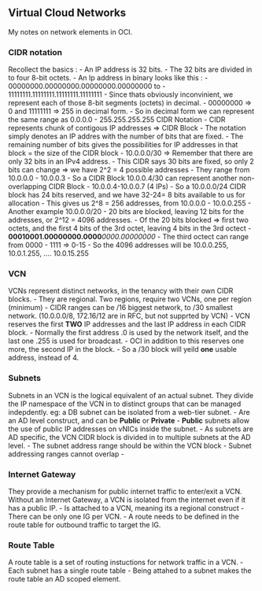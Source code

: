 ## Virtual Cloud Networks

My notes on network elements in OCI.

### CIDR notation

Recollect the basics :
    -  An IP address is 32 bits. 
        - The 32 bits are divided in to four 8-bit octets.
        - An Ip address in binary looks like this :
            - 00000000.00000000.00000000.00000000 to 
            - 11111111.11111111.11111111.11111111
        - Since thats obviously inconvinient, we represent each of those 8-bit segments (octets) in decimal.
        - 00000000 => 0 and 11111111 => 255 in decimal form. 
        - So in decimal form we can represent the same range as 0.0.0.0 - 255.255.255.255
CIDR Notation
    - CIDR represents chunk of contigous IP addresses => CIDR Block
    - The notation simply denotes an IP addres with the number of bits that are fixed. 
    - The remaining number of bits gives the possibilities for IP addresses in that block = the size of the CIDR block
        - 10.0.0.0/30 => Remember that there are only 32 bits in an IPv4 address. 
            - This CIDR says 30 bits are fixed, so only 2 bits can change => we have 2^2 = 4 possible addresses
            - They range from 10.0.0.0 - 10.0.0.3
            - So a CIDR Block 10.0.0.4/30 can represent another non-overlapping CIDR Block - 10.0.0.4-10.0.0.7 (4 IPs)
    - So a 10.0.0.0/24 CIDR block has 24 bits reserved, and we have 32-24= 8 bits available to us for allocation
        - This gives us 2^8 = 256 addresses, from  10.0.0.0 - 10.0.0.255
    - Another example 10.0.0.0/20
        - 20 bits are blocked, leaving 12 bits for the addresses, or 2^12 = 4096 addresses.
        - Of the 20 bits blocked => first two octets, and the first 4 bits of the 3rd octet, leaving 4 bits in the 3rd octect
            - **00010001.00000000.0000**_0000.00000000_
        - The third octect can range from 0000 - 1111 => 0-15
        - So the 4096 addresses will be 10.0.0.255, 10.0.1.255, .... 10.0.15.255

### VCN

VCNs represent distinct networks, in the tenancy with their own CIDR blocks.
    - They are regional. Two regions, require two VCNs, one per region (minimum)
    - CIDR ranges can be /16 biggest network, to /30 smallest network. (10.0.0.0/8, 172.16/12 are in RFC, but not supprted by VCN)
    - VCN reserves the first **TWO** IP addresses and the last IP address in each CIDR block. 
        - Normally the first address .0 is used by the network itself, and the last one .255 is used for broadcast.
        - OCI in addition to this reserves one more, the second IP in the block.
        - So a /30 block will yeild **one** usable address, instead of 4. 

### Subnets

Subnets in an VCN is the logical equivalent of an actual subnet. 
They divide the IP namespace of the VCN in to distinct groups that can be managed indepdently. eg: a DB subnet can be isolated from a web-tier subnet.
    - Are an AD level construct, and can be **Public** or **Private**
    - **Public** subnets allow the use of public IP addresses on vNICs inside the subnet.
    - As subnets are AD specific, the VCN CIDR block is divided in to multiple subnets at the AD level.
        - The subnet address range should be within the VCN block
        - Subnet addressing ranges cannot overlap
    - 
### Internet Gateway

They provide a mechanism for public internet traffic to enter/exit a VCN. 
Without an Internet Gateway, a VCN is isolated from the internet even if it has a public IP.
    - Is attached to a VCN, meaning its a regional construct
    - There can be only one IG per VCN.
    - A route needs to be defined in the route table for outbound traffic to target the IG.

### Route Table

A route table is a set of routing instuctions for network traffic in a VCN.
    - Each subnet has a single route table
    - Being attahed to a subnet makes the route table an AD scoped element.
